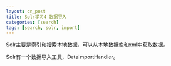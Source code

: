 ```yaml
---
layout: cn_post
title: Solr学习4 数据导入
categories: [search]
tags: [search, solr, import]
---
```


Solr主要是索引和搜索本地数据，可以从本地数据库和xml中获取数据。

Solr有一个数据导入工具，DataImportHandler。

